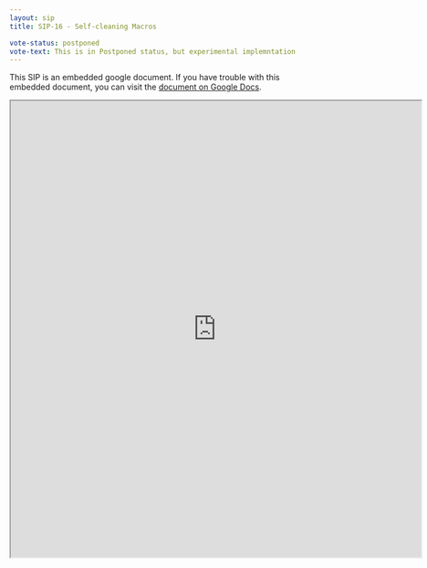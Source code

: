 ```yaml
---
layout: sip
title: SIP-16 - Self-cleaning Macros

vote-status: postponed
vote-text: This is in Postponed status, but experimental implemntation expected for 2.10.  Additionally the following actions the use of macro identifiers will be deprecated in in 2.10.
---
```



This SIP is an embedded google document. If you have trouble with this embedded document, you can visit the [document on Google Docs](https://docs.google.com/document/d/1O879Iz-567FzVb8kw6N5OBpei9dnbW0ZaT7-XNSa6Cs/edit?hl=en_US).

<iframe
  src="https://docs.google.com/document/d/1O879Iz-567FzVb8kw6N5OBpei9dnbW0ZaT7-XNSa6Cs/edit?hl=en_US"
  style="width:720px;height:800px;"> </iframe>
